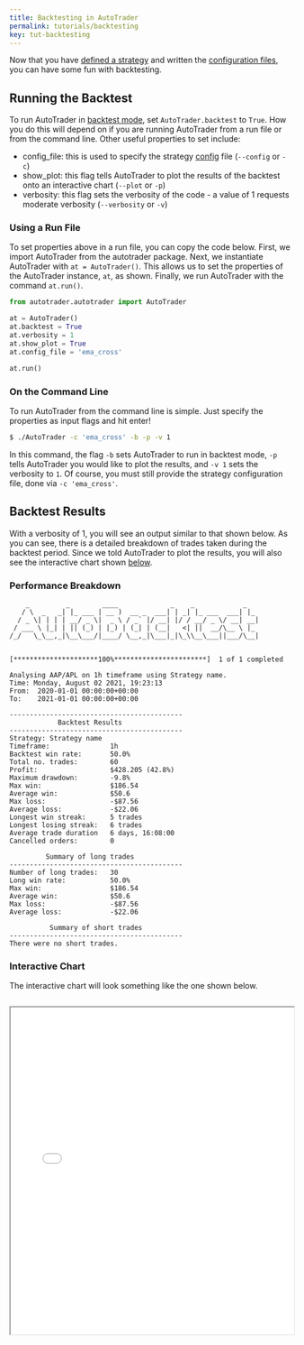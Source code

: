```yaml
---
title: Backtesting in AutoTrader
permalink: tutorials/backtesting
key: tut-backtesting
---
```


Now that you have [defined a strategy](strategy) and written the [configuration files](../docs/configuration), you can
have some fun with backtesting. 


## Running the Backtest
To run AutoTrader in [backtest mode](../docs/autotrader#backtest-mode), set `AutoTrader.backtest` to `True`. How you do 
this will depend on if you are running AutoTrader from a run file or from the command line. Other useful properties to set
include:
 - config_file: this is used to specify the strategy [config](../docs/config-files) file (`--config` or `-c`)
 - show_plot: this flag tells AutoTrader to plot the results of the backtest onto an interactive chart (`--plot` or `-p`)
 - verbosity: this flag sets the verbosity of the code - a value of 1 requests moderate verbosity (`--verbosity` or `-v`)


### Using a Run File
To set properties above in a run file, you can copy the code below. First, we import AutoTrader from the autotrader package.
Next, we instantiate AutoTrader with `at = AutoTrader()`. This allows us to set the properties of the AutoTrader instance, 
`at`, as shown. Finally, we run AutoTrader with the command `at.run()`.

```python
from autotrader.autotrader import AutoTrader

at = AutoTrader()
at.backtest = True
at.verbosity = 1
at.show_plot = True
at.config_file = 'ema_cross'

at.run()
```

### On the Command Line
To run AutoTrader from the command line is simple. Just specify the properties as input flags and hit enter! 

```bash
$ ./AutoTrader -c 'ema_cross' -b -p -v 1
```

In this command, the flag `-b` sets AutoTrader to run in backtest mode, `-p` tells AutoTrader you would like to plot the results,
and `-v 1` sets the verbosity to `1`. Of course, you must still provide the strategy configuration file, done via `-c 'ema_cross'`.


## Backtest Results
With a verbosity of 1, you will see an output similar to that shown below. As you can see, there is a detailed breakdown of 
trades taken during the backtest period. Since we told AutoTrader to plot the results, you will also see the interactive chart
shown [below](#interactive-chart).

### Performance Breakdown
```
    _         _        ____             _    _            _   
   / \  _   _| |_ ___ | __ )  __ _  ___| | _| |_ ___  ___| |_ 
  / _ \| | | | __/ _ \|  _ \ / _` |/ __| |/ / __/ _ \/ __| __|
 / ___ \ |_| | || (_) | |_) | (_| | (__|   <| ||  __/\__ \ |_ 
/_/   \_\__,_|\__\___/|____/ \__,_|\___|_|\_\\__\___||___/\__|
                                                              

[*********************100%***********************]  1 of 1 completed

Analysing AAP/APL on 1h timeframe using Strategy name.
Time: Monday, August 02 2021, 19:23:13
From:  2020-01-01 00:00:00+00:00
To:    2021-01-01 00:00:00+00:00

-------------------------------------------
            Backtest Results
-------------------------------------------
Strategy: Strategy name
Timeframe:               1h
Backtest win rate:       50.0%
Total no. trades:        60
Profit:                  $428.205 (42.8%)
Maximum drawdown:        -9.8%
Max win:                 $186.54
Average win:             $50.6
Max loss:                -$87.56
Average loss:            -$22.06
Longest win streak:      5 trades
Longest losing streak:   6 trades
Average trade duration   6 days, 16:08:00
Cancelled orders:        0

         Summary of long trades
-------------------------------------------
Number of long trades:   30
Long win rate:           50.0%
Max win:                 $186.54
Average win:             $50.6
Max loss:                -$87.56
Average loss:            -$22.06

          Summary of short trades
-------------------------------------------
There were no short trades.
```


### Interactive Chart
The interactive chart will look something like the one shown below.

<iframe data-src="/AutoTrader/ema_cross_chart.html" id="iframe" loading="lazy" style="width:100%; margin-top:1em; height:580px; overflow:hidden;" data-ga-on="wheel" data-ga-event-category="iframe" data-ga-event-action="wheel" src="/AutoTrader/ema_cross_chart.html"></iframe>


